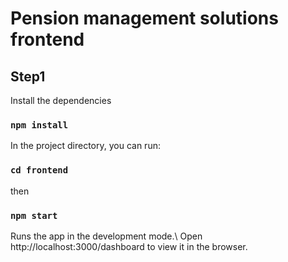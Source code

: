 # Pension management solutions frontend

## Step1
Install the dependencies
###  `npm install`

In the project directory, you can run:
### `cd frontend`

then

### `npm start`

Runs the app in the development mode.\ Open http://localhost:3000/dashboard to view it in the browser.



